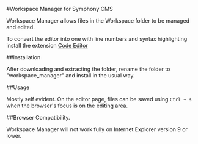 #Workspace Manager for Symphony CMS

Workspace Manager allows files in the Workspace folder to be managed and edited.

To convert the editor into one with line numbers and syntax highlighting install the extension [Code Editor](https://github.com/Petertron/code_editor.git)

##Installation

After downloading and extracting the folder, rename the folder to "workspace_manager" and  install in the usual way.

##Usage

Mostly self evident. On the editor page, files can be saved using `Ctrl + s` when the browser's focus is on the editing area.

##Browser Compatibility.

Workspace Manager will not work fully on Internet Explorer version 9 or lower.